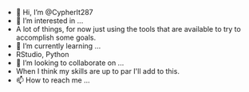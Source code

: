 - 👋 Hi, I’m @CypherIt287
- 👀 I’m interested in ...
- A lot of things, for now just using the tools that are available to try to accomplish some goals. 
- 🌱 I’m currently learning ...
- RStudio, Python
- 💞️ I’m looking to collaborate on ...
- When I think my skills are up to par I'll add to this.
- 📫 How to reach me ...

<!---
CypherIt287/CypherIt287 is a ✨ special ✨ repository because its `README.md` (this file) appears on your GitHub profile.
You can click the Preview link to take a look at your changes.
--->
